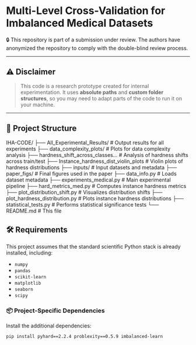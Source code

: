 
# Multi-Level Cross-Validation for Imbalanced Medical Datasets

🔒 This repository is part of a submission under review. The authors have anonymized the repository to comply with the double-blind review process.

---

## ⚠️ Disclaimer

> This code is a research prototype created for internal experimentation. It uses **absolute paths** and **custom folder structures**, so you may need to adapt parts of the code to run it on your machine.


---

## 📁 Project Structure

IHA-CODE/
├── All_Experimental_Results/ # Output results for all experiments
├── data_complexity_plots/ # Plots for data complexity analysis
├── hardness_shift_across_classes... # Analysis of hardness shifts across train/test
├── Instance_hardness_dist_violin_plots # Violin plots of hardness distributions
├── inputs/ # Input datasets and metadata
├── paper_figs/ # Final figures used in the paper
├── data_info.py # Loads dataset metadata
├── experiments_medical.py # Main experimental pipeline
├── hard_metrics_med.py # Computes instance hardness metrics
├── plot_distribution_shift.py # Visualizes distribution shifts
├── plot_hardness_distribution.py # Plots instance hardness distributions
├── statistical_tests.py # Performs statistical significance tests
└── README.md # This file

## 🛠 Requirements

This project assumes that the standard scientific Python stack is already installed, including:

- `numpy`
- `pandas`
- `scikit-learn`
- `matplotlib`
- `seaborn`
- `scipy`

### 📦 Project-Specific Dependencies

Install the additional dependencies:

```bash
pip install pyhard==2.2.4 problexity==0.5.9 imbalanced-learn

